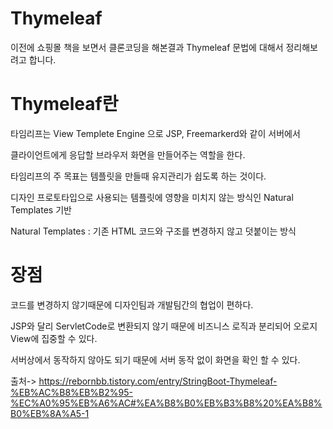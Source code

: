 Thymeleaf
===

이전에 쇼핑몰 책을 보면서 클론코딩을 해본결과 Thymeleaf 문법에 대해서 정리해보려고 합니다.

Thymeleaf란
===

타임리프는 View Templete Engine 으로 JSP, Freemarkerd와 같이 서버에서

클라이언트에게 응답할 브라우저 화면을 만들어주는 역할을 한다.

타임리프의 주 목표는 템플릿을 만들때 유지관리가 쉽도록 하는 것이다.

디자인 프로토타입으로 사용되는 템플릿에 영향을 미치지 않는 방식인 Natural Templates 기반

Natural Templates : 기존 HTML 코드와 구조를 변경하지 않고 덧붙이는 방식

장점
===

코드를 변경하지 않기때문에 디자인팀과 개발팀간의 협업이 편하다.

JSP와 달리 ServletCode로 변환되지 않기 때문에 비즈니스 로직과 분리되어 오로지 View에 집중할 수 있다.

서버상에서 동작하지 않아도 되기 때문에 서버 동작 없이 화면을 확인 할 수 있다.




출처-> https://rebornbb.tistory.com/entry/StringBoot-Thymeleaf-%EB%AC%B8%EB%B2%95-%EC%A0%95%EB%A6%AC#%EA%B8%B0%EB%B3%B8%20%EA%B8%B0%EB%8A%A5-1
